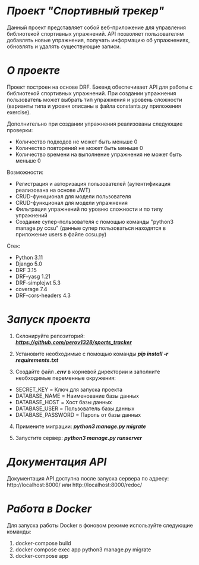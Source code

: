 # **_Проект "Спортивный трекер"_**

Данный проект представляет собой веб-приложение для управления библиотекой спортивных упражнений. API позволяет пользователям добавлять новые упражнения, получать информацию об упражнениях, обновлять и удалять существующие записи.

# **_О проекте_**

Проект построен на основе DRF. 
Бэкенд обеспечивает API для работы с библиотекой спортивных упражнений.
При создании упражнения пользователь может выбрать тип упражнения и уровень сложности (варианты типа и уровня описаны в файла constants.py приложения exercise).

Дополнительно при создании упражнения реализованы следующие проверки:
- Количество подходов не может быть меньше 0
- Количество повторений не может быть меньше 0
- Количество времени на выполнение упражнения не может быть меньше 0


Возможности:

- Регистрация и авторизация пользователей (аутентификация реализована на основе JWT)
- CRUD-функционал для модели пользователя
- CRUD-функционал для модели упражнения
- Фильтрация упражнений по уровню сложности и по типу упражнений
- Создание супер-пользователя с помощью команды "python3 manage.py ccsu" (данные супер пользоваться находятся в приложение users в файле ccsu.py)


Стек:
- Python 3.11
- Django 5.0
- DRF 3.15
- DRF-yasg 1.21
- DRF-simplejwt 5.3
- coverage 7.4
- DRF-cors-headers 4.3


# **_Запуск проекта_**

1. Склонируйте репозиторий: _**https://github.com/perov1328/sports_tracker**_


2. Установите необходимые с помощью команды _**pip install -r requirements.txt**_


3. Создайте файл _**.env**_ в корневой директории и заполните необходимые переменные окружения:

* SECRET_KEY = Ключ для запуска проекта
* DATABASE_NAME = Наименование базы данных
* DATABASE_HOST = Хост базы данных
* DATABASE_USER = Пользователь базы данных
* DATABASE_PASSWORD = Пароль от базы данных

4. Примените миграции: _**python3 manage.py migrate**_


5. Запустите сервер: _**python3 manage.py runserver**_

# _**Документация API**_

Документация API доступна после запуска сервера по адресу: http://localhost:8000/ или http://localhost:8000/redoc/ 

# _**Работа в Docker**_

Для запуска работы Docker в фоновом режиме используйте следующие команды:

1. docker-compose build
2. docker compose exec app python3 manage.py migrate
3. docker-compose app

